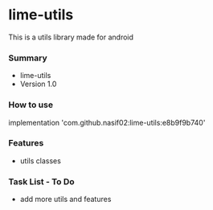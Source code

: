 # lime-utils #

This is a utils library made for android

### Summary ###

* lime-utils
* Version 1.0


### How to use ###

implementation 'com.github.nasif02:lime-utils:e8b9f9b740'


### Features ###

* utils classes



### Task List - To Do ###

* add more utils and features